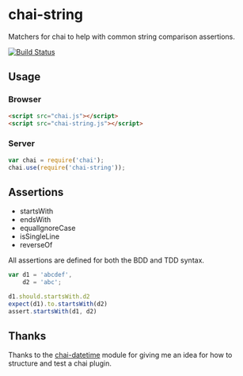 # chai-string

Matchers for chai to help with common string comparison assertions.

[![Build Status](https://travis-ci.org/onechiporenko/chai-string.png?branch=master)](https://travis-ci.org/onechiporenko/chai-string)

## Usage

### Browser

```html
<script src="chai.js"></script>
<script src="chai-string.js"></script>
```

### Server

```javascript
var chai = require('chai');
chai.use(require('chai-string'));
```

## Assertions

* startsWith
* endsWith
* equalIgnoreCase
* isSingleLine
* reverseOf

All assertions are defined for both the BDD and TDD syntax.

```javascript
var d1 = 'abcdef',
    d2 = 'abc';

d1.should.startsWith.d2
expect(d1).to.startsWith(d2)
assert.startsWith(d1, d2)
```

## Thanks

Thanks to the [chai-datetime](https://github.com/gaslight/chai-datetime) module for giving me an idea for how to structure and test a chai plugin.